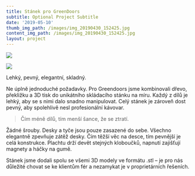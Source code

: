 ```yaml
---
title: Stánek pro GreenDoors
subtitle: Optional Project Subtitle
date: '2019-05-10'
thumb_img_path: /images/img_20190430_152425.jpg
content_img_path: /images/img_20190430_152425.jpg
layout: project
---
```

![](/images/img_0517.jpg)

![](/images/gd2.jpg)

Lehký, pevný, elegantní, skladný.

Ne úplně jednoduché požadavky. Pro Greendoors jsme kombinovali dřevo, překližku a 3D tisk do unikátního skládacího stánku na míru. Každý z dílů je lehký, aby se s nimi dalo snadno manipulovat. Celý stánek je zároveň dost pevný, aby spolehlivě nesl profesionální kávovar.

> Čím méně dílů, tím menší šance, že se ztratí.

Žádné šrouby. Desky a tyče jsou pouze zasazené do sebe. Všechno elegantně zpevňuje zátěž desky. Čím těžší věc na desce, tím pevnější je celá konstrukce. Plachtu drží devět stejných kloboučků, napnutí zajišťují magnety a háčky na gumě.

Stánek jsme dodali spolu se všemi 3D modely ve formátu .stl – je pro nás důležité chovat se ke klientům fér a nezamykat je v proprietárních řešeních.
